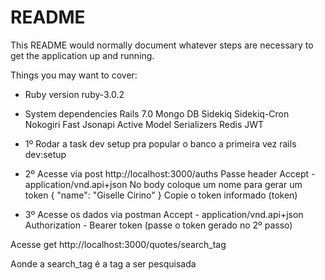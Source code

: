 # README

This README would normally document whatever steps are necessary to get the
application up and running.

Things you may want to cover:

* Ruby version
ruby-3.0.2

* System dependencies
Rails 7.0
Mongo DB
Sidekiq
Sidekiq-Cron
Nokogiri
Fast Jsonapi
Active Model Serializers
Redis
JWT

* 1º
Rodar a task dev setup pra popular o banco a primeira vez
rails dev:setup

* 2º
Acesse via post http://localhost:3000/auths
Passe header Accept - application/vnd.api+json
No body coloque um nome para gerar um token
{
    "name": "Giselle Cirino"
}
Copie o token informado (token)

* 3º
Acesse os dados via postman
Accept - application/vnd.api+json
Authorization - Bearer token (passe o token gerado no 2º passo)

Acesse get
http://localhost:3000/quotes/search_tag

Aonde a search_tag é a tag a ser pesquisada


